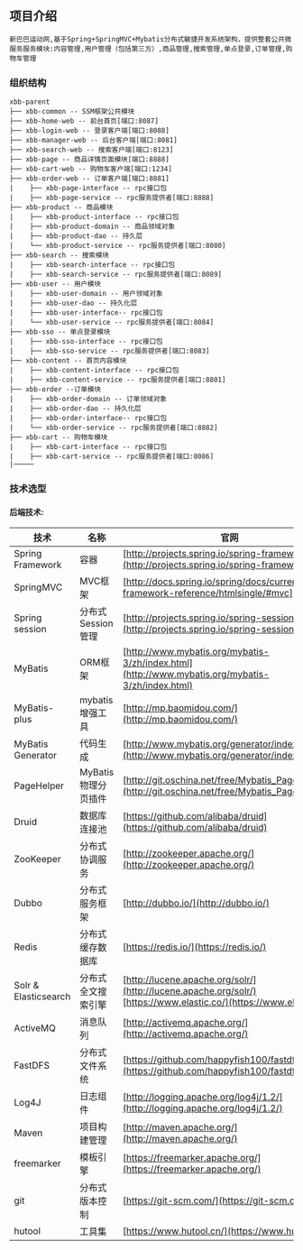 ## 项目介绍
    新巴巴运动网,基于Spring+SpringMVC+Mybatis分布式敏捷开发系统架构，提供整套公共微服务服务模块:内容管理,用户管理（包括第三方）,商品管理,搜索管理,单点登录,订单管理,购物车管理
    
### 组织结构
    xbb-parent
    ├── xbb-common -- SSM框架公共模块
    ├── xbb-home-web -- 前台首页[端口:8087]
    ├── xbb-login-web -- 登录客户端[端口:8088]
    ├── xbb-manager-web -- 后台客户端[端口:8081]
    ├── xbb-search-web -- 搜索客户端[端口:8123]
    ├── xbb-page -- 商品详情页面模块[端口:8888]
    ├── xbb-cart-web -- 购物车客户端[端口:1234]
    ├── xbb-order-web -- 订单客户端[端口:8881]
    |    ├── xbb-page-interface -- rpc接口包
    |    ├── xbb-page-service -- rpc服务提供者[端口:8888]
    ├── xbb-product -- 商品模块
    |    ├── xbb-product-interface -- rpc接口包
    |    ├── xbb-product-domain -- 商品领域对象
    |    ├── xbb-product-dao -- 持久层
    |    └── xbb-product-service -- rpc服务提供者[端口:8080]
    ├── xbb-search -- 搜索模块
    |    ├── xbb-search-interface -- rpc接口包
    |    ├── xbb-search-service -- rpc服务提供者[端口:8089]
    ├── xbb-user -- 用户模块
    |    ├── xbb-user-domain -- 用户领域对象
    |    ├── xbb-user-dao -- 持久化层
    |    ├── xbb-user-interface-- rpc接口包
    |    └── xbb-user-service -- rpc服务提供者[端口:8084]
    ├── xbb-sso -- 单点登录模块
    |    ├── xbb-sso-interface -- rpc接口包
    |    ├── xbb-sso-service -- rpc服务提供者[端口:8083]
    ├── xbb-content -- 首页内容模块
    |    ├── xbb-content-interface -- rpc接口包
    |    ├── xbb-content-service -- rpc服务提供者[端口:8801]
    ├── xbb-order --订单模块
    |    ├── xbb-order-domain -- 订单领域对象
    |    ├── xbb-order-dao -- 持久化层
    |    ├── xbb-order-interface-- rpc接口包
    |    └── xbb-order-service -- rpc服务提供者[端口:8882]
    ├── xbb-cart -- 购物车模块
    |    ├── xbb-cart-interface -- rpc接口包
    |    ├── xbb-cart-service -- rpc服务提供者[端口:8086]
    |─────
    
### 技术选型

#### 后端技术:
技术 | 名称 | 官网
----|------|----
Spring Framework| 容器  |[http://projects.spring.io/spring-framework/](http://projects.spring.io/spring-framework/)
SpringMVC | MVC框架  | [http://docs.spring.io/spring/docs/current/spring-framework-reference/htmlsingle/#mvc]
Spring session | 分布式Session管理  | [http://projects.spring.io/spring-session/](http://projects.spring.io/spring-session/)
MyBatis | ORM框架  | [http://www.mybatis.org/mybatis-3/zh/index.html](http://www.mybatis.org/mybatis-3/zh/index.html)
MyBatis-plus | mybatis增强工具  | [http://mp.baomidou.com/](http://mp.baomidou.com/)
MyBatis Generator | 代码生成  | [http://www.mybatis.org/generator/index.html](http://www.mybatis.org/generator/index.html)
PageHelper | MyBatis物理分页插件  | [http://git.oschina.net/free/Mybatis_PageHelper](http://git.oschina.net/free/Mybatis_PageHelper)
Druid | 数据库连接池  | [https://github.com/alibaba/druid](https://github.com/alibaba/druid)
ZooKeeper | 分布式协调服务  | [http://zookeeper.apache.org/](http://zookeeper.apache.org/)
Dubbo | 分布式服务框架  | [http://dubbo.io/](http://dubbo.io/)
Redis | 分布式缓存数据库  | [https://redis.io/](https://redis.io/)
Solr & Elasticsearch | 分布式全文搜索引擎  | [http://lucene.apache.org/solr/](http://lucene.apache.org/solr/) [https://www.elastic.co/](https://www.elastic.co/)
ActiveMQ | 消息队列  | [http://activemq.apache.org/](http://activemq.apache.org/)
FastDFS | 分布式文件系统  | [https://github.com/happyfish100/fastdfs](https://github.com/happyfish100/fastdfs)
Log4J | 日志组件  | [http://logging.apache.org/log4j/1.2/](http://logging.apache.org/log4j/1.2/)
Maven | 项目构建管理  | [http://maven.apache.org/](http://maven.apache.org/)
freemarker | 模板引擎  | [https://freemarker.apache.org/](https://freemarker.apache.org/)
git | 分布式版本控制 |[https://git-scm.com/](https://git-scm.com/)
hutool | 工具集 |[https://www.hutool.cn/](https://www.hutool.cn/)

        
        
        
        
        
        
        
        
        
        
        
        
        
        
        
        
        
        
        
        
        
        
        
        
        
        
        
        
        
        
        
        
        
        
        
        
        
        
        